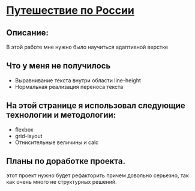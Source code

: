 # [Путешествие по России](https://podogas.github.io/russian-travel/)

## Описание:
В этой работе мне нужно было научиться адаптивной верстке

## Что у меня не получилось
* Выравнивание текста внутри области line-height
* Нормальная реализация переноса текста



## На этой странице я использовал следующие технологии и методологии:
* flexbox
* grid-layout
* Отнисительные величины и calc

## Планы по доработке проекта.
  этот проект нужно будет рефакторить причем довольно серьезно, так как очень много не структурных решений.